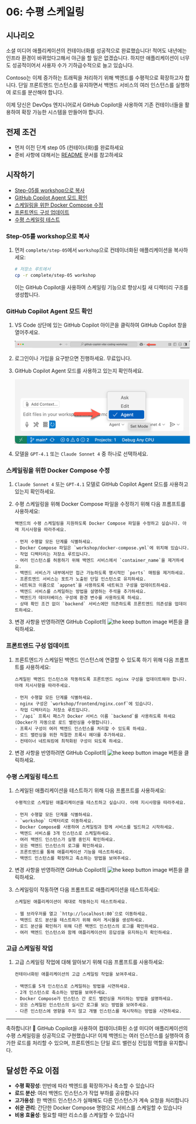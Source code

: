 # 06: 수평 스케일링

## 시나리오

소셜 미디어 애플리케이션의 컨테이너화를 성공적으로 완료했습니다! 적어도 내년에는 인프라 환경이 바뀌었다고해서 야근을 할 일은 없겠습니다. 하지만 애플리케이션이 너무도 성공적이어서 사용자 수가 기하급수적으로 늘고 있습니다.

Contoso는 이제 증가하는 트래픽을 처리하기 위해 백엔드를 수평적으로 확장하고자 합니다. 단일 프론트엔드 인스턴스를 유지하면서 백엔드 서비스의 여러 인스턴스를 실행하여 로드를 분산해야 합니다.

이제 당신은 DevOps 엔지니어로서 GitHub Copilot을 사용하여 기존 컨테이너들을 활용하여 확장 가능한 시스템을 만들어야 합니다.

## 전제 조건

- 먼저 이전 단계 step 05 (컨테이너화)를 완료하세요
- 준비 사항에 대해서는 [README](../README.md) 문서를 참고하세요

## 시작하기

- [Step-05를 workshop으로 복사](#step-05를-workshop으로-복사)
- [GitHub Copilot Agent 모드 확인](#github-copilot-agent-모드-확인)
- [스케일링을 위한 Docker Compose 수정](#스케일링을-위한-docker-compose-수정)
- [프론트엔드 구성 업데이트](#프론트엔드-구성-업데이트)
- [수평 스케일링 테스트](#수평-스케일링-테스트)

### Step-05를 workshop으로 복사

1. 먼저 `complete/step-05`에서 `workshop`으로 컨테이너화된 애플리케이션을 복사하세요:

   ```bash
   # 저장소 루트에서
   cp -r complete/step-05 workshop
   ```

   이는 GitHub Copilot을 사용하여 스케일링 기능으로 향상시킬 새 디렉터리 구조를 생성합니다.

### GitHub Copilot Agent 모드 확인

1. VS Code 상단에 있는 GitHub Copilot 아이콘을 클릭하여 GitHub Copilot 창을 열어주세요.

   ![Open GitHub Copilot Chat](./images/setup-02.png)

1. 로그인이나 가입을 요구받으면 진행하세요. 무료입니다.
1. GitHub Copilot Agent 모드를 사용하고 있는지 확인하세요.

   ![GitHub Copilot Agent Mode](./images/setup-03.png)

1. 모델을 `GPT-4.1` 또는 `Claude Sonnet 4` 중 하나로 선택하세요.

### 스케일링을 위한 Docker Compose 수정

1. `Claude Sonnet 4` 또는 `GPT-4.1` 모델로 GitHub Copilot Agent 모드를 사용하고 있는지 확인하세요.
2. 수평 스케일링을 위해 Docker Compose 파일을 수정하기 위해 다음 프롬프트를 사용하세요:

    ```text
    백엔드의 수평 스케일링을 지원하도록 Docker Compose 파일을 수정하고 싶습니다. 아래 지시사항을 따라주세요.

    - 먼저 수행할 모든 단계를 식별하세요.
    - Docker Compose 파일은 `workshop/docker-compose.yml`에 위치해 있습니다.
    - 작업 디렉터리는 저장소 루트입니다.
    - 여러 인스턴스를 허용하기 위해 백엔드 서비스에서 `container_name`을 제거하세요.
    - 백엔드 서비스가 내부에서만 접근 가능하도록 명시적인 `ports` 매핑을 제거하세요.
    - 프론트엔드 서비스는 포트가 노출된 단일 인스턴스로 유지하세요.
    - 네트워크 이름으로 `appnet`을 사용하도록 네트워크 구성을 업데이트하세요.
    - 백엔드 서비스를 스케일하는 방법을 설명하는 주석을 추가하세요.
    - 백엔드가 데이터베이스 구성에 환경 변수를 사용하도록 하세요.
    - 상태 확인 조건 없이 `backend` 서비스에만 의존하도록 프론트엔드 의존성을 업데이트하세요.
    ```

3. 변경 사항을 반영하려면 GitHub Copilot의 ![the keep button image](https://img.shields.io/badge/keep-blue) 버튼을 클릭하세요.

### 프론트엔드 구성 업데이트

1. 프론트엔드가 스케일된 백엔드 인스턴스에 연결할 수 있도록 하기 위해 다음 프롬프트를 사용하세요:

    ```text
    스케일된 백엔드 인스턴스와 작동하도록 프론트엔드 nginx 구성을 업데이트해야 합니다. 아래 지시사항을 따라주세요.

    - 먼저 수행할 모든 단계를 식별하세요.
    - nginx 구성은 `workshop/frontend/nginx.conf`에 있습니다.
    - 작업 디렉터리는 저장소 루트입니다.
    - `/api` 프록시 패스가 Docker 서비스 이름 `backend`를 사용하도록 하세요 (Docker가 자동으로 로드 밸런싱을 수행합니다).
    - 프록시 구성이 여러 백엔드 인스턴스를 처리할 수 있도록 하세요.
    - 로드 밸런싱을 위한 적절한 프록시 헤더를 추가하세요.
    - 컨테이너 네트워킹에 최적화된 구성이 되도록 하세요.
    ```

2. 변경 사항을 반영하려면 GitHub Copilot의 ![the keep button image](https://img.shields.io/badge/keep-blue) 버튼을 클릭하세요.

### 수평 스케일링 테스트

1. 스케일된 애플리케이션을 테스트하기 위해 다음 프롬프트를 사용하세요:

    ```text
    수평적으로 스케일된 애플리케이션을 테스트하고 싶습니다. 아래 지시사항을 따라주세요.

    - 먼저 수행할 모든 단계를 식별하세요.
    - `workshop` 디렉터리로 이동하세요.
    - Docker Compose를 사용하여 스케일링과 함께 서비스를 빌드하고 시작하세요.
    - 백엔드 서비스를 3개 인스턴스로 스케일하세요.
    - 여러 백엔드 인스턴스가 실행 중인지 확인하세요.
    - 모든 백엔드 인스턴스의 로그를 확인하세요.
    - 프론트엔드를 통해 애플리케이션 기능을 테스트하세요.
    - 백엔드 인스턴스를 확장하고 축소하는 방법을 보여주세요.
    ```

2. 변경 사항을 반영하려면 GitHub Copilot의 ![the keep button image](https://img.shields.io/badge/keep-blue) 버튼을 클릭하세요.

3. 스케일링이 작동하면 다음 프롬프트로 애플리케이션을 테스트하세요:

    ```text
    스케일된 애플리케이션이 제대로 작동하는지 테스트하세요.

    - 웹 브라우저를 열고 `http://localhost:80`으로 이동하세요.
    - 백엔드 로드 분산을 테스트하기 위해 여러 게시물을 생성하세요.
    - 로드 분산을 확인하기 위해 다른 백엔드 인스턴스의 로그를 확인하세요.
    - 여러 백엔드 인스턴스와 함께 애플리케이션이 응답성을 유지하는지 확인하세요.
    ```

### 고급 스케일링 작업

1. 고급 스케일링 작업에 대해 알아보기 위해 다음 프롬프트를 사용하세요:

    ```text
    컨테이너화된 애플리케이션의 고급 스케일링 작업을 보여주세요.

    - 백엔드를 5개 인스턴스로 스케일하는 방법을 시연하세요.
    - 2개 인스턴스로 축소하는 방법을 보여주세요.
    - Docker Compose가 인스턴스 간 로드 밸런싱을 처리하는 방법을 설명하세요.
    - 모든 스케일된 인스턴스의 실시간 로그를 보는 방법을 보여주세요.
    - 다른 인스턴스에 영향을 주지 않고 개별 인스턴스를 재시작하는 방법을 시연하세요.
    ```

---

축하합니다! 🎉 GitHub Copilot을 사용하여 컴테이너화된 소셜 미디어 애플리케이션의 수평 스케일링을 성공적으로 구현했습니다! 이제 백엔드는 여러 인스턴스를 실행하여 증가한 로드를 처리할 수 있으며, 프론트엔드는 단일 로드 밸런싱 진입점 역할을 유지합니다.

## 달성한 주요 이점

- **수평 확장성**: 만반에 따라 백엔드를 확장하거나 축소할 수 있습니다
- **로드 분산**: 여러 백엔드 인스턴스가 작업 부하를 공유합니다
- **고가용성**: 한 백엔드 인스턴스가 실패해도 다른 인스턴스가 계속 요청을 처리합니다
- **쉬운 관리**: 간단한 Docker Compose 명령으로 서비스를 스케일할 수 있습니다
- **비용 효율성**: 필요할 때만 리소스를 스케일할 수 있습니다
